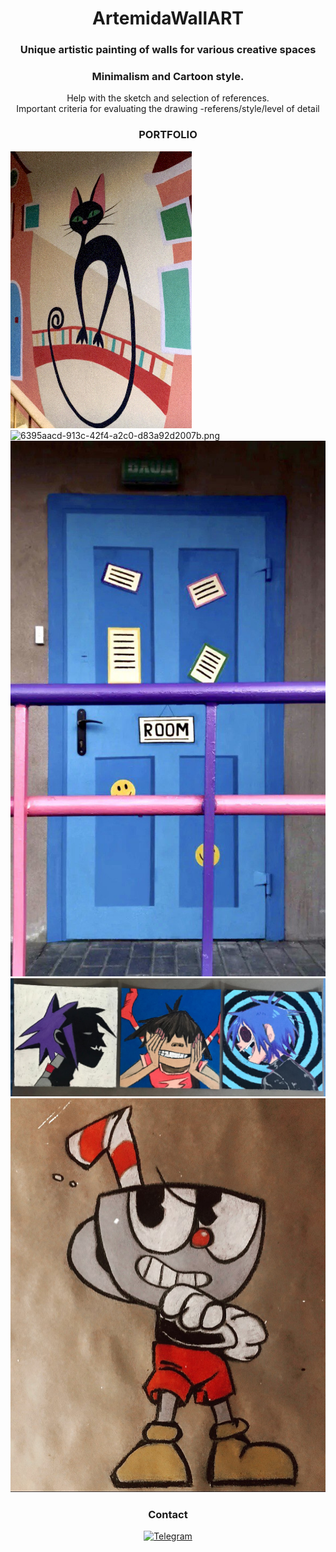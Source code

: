 <div id="header" align="center">
     <h1>ArtemidaWallART</h1>
     <h3>Unique artistic painting of walls for various creative spaces</h3>
</div>
<div id="header" align="center">
     <h3>Minimalism and Cartoon style.</h3>
</div> 
<div id="header" align="center">
     Help with the sketch and selection of references.
</div> 
<div id="header" align="center">
     Important criteria for evaluating the drawing -referens/style/level of detail
</div> 
     <h3 align="center">PORTFOLIO</h3>
<div class="gallery">
     <img alt="0235d4a8-6d39-4500-adf1-da4f891697cd.jpg" src="https://github.com/ArtemidaCG/ArtemidaWallART.github.io/blob/main/0235d4a8-6d39-4500-adf1-da4f891697cd.jpg?raw=true" data-hpc="true" class="Box-sc-g0xbh4-0 fzFXnm" alt="WallART" width="290" height="443">
  </a>
</div>  
<div class="gallery">
     <img alt="6395aacd-913c-42f4-a2c0-d83a92d2007b.png" src="https://github.com/ArtemidaCG/ArtemidaWallART.github.io/blob/main/6395aacd-913c-42f4-a2c0-d83a92d2007b.png?raw=true" data-hpc="true" class="Box-sc-g0xbh4-0 fzFXnm" alt="WallART" width="1000" height="500">
</div> 
<div class="gallery-item">
     <img alt="photo_2024-12-19_17-50-46.jpg" src="https://github.com/ArtemidaCG/ArtemidaWallART.github.io/blob/main/photo_2024-12-19_17-50-46.jpg?raw=true" data-hpc="true" class="Box-sc-g0xbh4-0 fzFXnm">
</div>
     <div class="gallery-item">
     <img alt="Gorillaz.png" src="https://github.com/ArtemidaCG/ArtemidaWallART.github.io/blob/main/Gorillaz.png?raw=true" data-hpc="true" class="Box-sc-g0xbh4-0 fzFXnm">
</div>
     <div class="gallery-item">
     <img alt="307995692_2221125324755780_8786549224001585323_n.jpg" src="https://github.com/ArtemidaCG/ArtemidaWallART.github.io/blob/main/307995692_2221125324755780_8786549224001585323_n.jpg?raw=true" data-hpc="true" class="Box-sc-g0xbh4-0 fzFXnm">
</div>  
</selection>
</div>
<h3 align="center">Contact</h3>
<div id="header" align="center">
<a href="https://t.me/ARTEMIDA_CG">
     <img src="https://img.shields.io/badge/Telegram-1769ff?style=for-the-badge&logo=telegram&logoColor=white" alt="Telegram"/>
</a>
